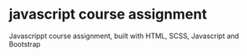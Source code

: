 # javascript course assignment
Javascrippt course assignment, built with HTML, SCSS, Javascript and Bootstrap
